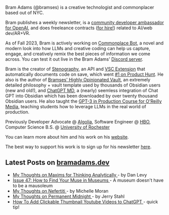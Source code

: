 Bram Adams (@bramses) is a creative technologist and commonplacer based out of NYC. 

Bram publishes a weekly newsletter, is a [community developer ambassador for OpenAI](https://platform.openai.com/ambassadors), and does freeleance contracts ([for hire!](https://www.bramadams.dev/consulting/)) related to AI/web dev/AR+VR. 

As of Fall 2023, Bram is actively working on [Commonplace Bot](https://github.com/bramses/commonplace-bot), a novel and modern look into how LLMs and creative coding can help us capture, engage, and creatively remix the best pieces of information we come across. You can test it out live in the Bram Adams' [Discord server](https://discord.gg/GrgkFP3Je3).

Bram is the creator of [Stenography](https://stenography.dev), an API and [VSC Extension](https://marketplace.visualstudio.com/items?itemName=Stenography.stenography) that automatically documents code on save, which went [#1 on Product Hunt](https://www.producthunt.com/products/stenography#stenography). He also is the author of [Bramses' Highly Opinionated Vault](https://github.com/bramses/bramses-highly-opinionated-vault-2023), an extremely detailed philosophy + vault template used by thousands of Obsidian users (new and old!), and [ChatGPT MD](https://github.com/bramses/chatgpt-md), a (nearly) seemless integration of Chat GPT into Obsidian which has been downloaded by over twenty thousand Obsidian users. He also taught the [GPT-3 in Production Course for O'Reilly Media](https://www.oreilly.com/live-events/gpt-3-in-production/0636920065944/0636920071443/), teaching students how to leverage LLMs in the real world of production.

Previously Developer Advocate @ [Algolia](https://www.algolia.com/), Software Engineer @ [HBO](https://www.hbo.com/), Computer Science B.S. @ [University of Rochester](https://rochester.edu/)

You can learn more about him and his work on his [website](https://www.bramadams.dev/about/). 

The best way to support his work is to sign up for his newsletter [here](https://www.bramadams.dev/#/portal/).


## Latest Posts on [bramadams.dev](https://www.bramadams.dev/)

<!--START_SECTION:feed-->
* [ My Thoughts on Maxims for Thinking Analytically ](https:&#x2F;&#x2F;www.bramadams.dev&#x2F;my-thoughts-on-maxims-for-thinking-analytically&#x2F;) - by Dan Levy
* [ Issue 47: How to Find Your Muse in Museums ](https:&#x2F;&#x2F;www.bramadams.dev&#x2F;issue-47&#x2F;) - A museum doesn&#39;t have to be a mausoleum
* [ My Thoughts on Nefertiti ](https:&#x2F;&#x2F;www.bramadams.dev&#x2F;my-thoughts-on-nefertiti&#x2F;) - by Michelle Moran
* [ My Thoughts on Permanent Midnight ](https:&#x2F;&#x2F;www.bramadams.dev&#x2F;my-thoughts-on-permanent-midnight&#x2F;) - by Jerry Stahl
* [ How To Add Clickable Thumbnail Youtube Videos to ChatGPT ](https:&#x2F;&#x2F;www.bramadams.dev&#x2F;how-to-add-youtube-videos-to-chatgpt&#x2F;) - quick tip!
<!--END_SECTION:feed-->
